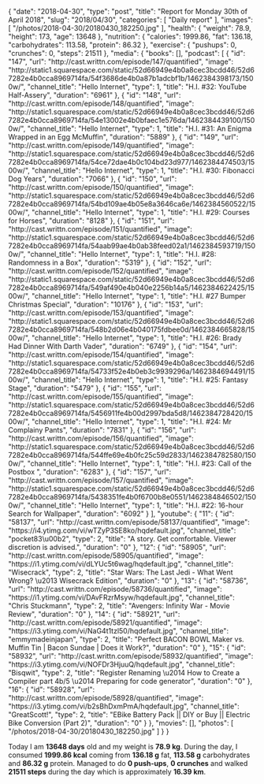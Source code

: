 {
    "date": "2018-04-30",
    "type": "post",
    "title": "Report for Monday 30th of April 2018",
    "slug": "2018\/04\/30",
    "categories": [
        "Daily report"
    ],
    "images": [
        "\/photos\/2018-04-30\/20180430_182250.jpg"
    ],
    "health": {
        "weight": 78.9,
        "height": 173,
        "age": 13648
    },
    "nutrition": {
        "calories": 1999.86,
        "fat": 136.18,
        "carbohydrates": 113.58,
        "protein": 86.32
    },
    "exercise": {
        "pushups": 0,
        "crunches": 0,
        "steps": 21511
    },
    "media": {
        "books": [],
        "podcast": [
            {
                "id": "147",
                "url": "http:\/\/cast.writtn.com\/episode\/147\/quantified",
                "image": "http:\/\/static1.squarespace.com\/static\/52d66949e4b0a8cec3bcdd46\/52d67282e4b0cca8969714fa\/54f3686de4b0a87b1adcbf1b\/1462384398173\/1500w\/",
                "channel_title": "Hello Internet",
                "type": 1,
                "title": "H.I. #32: YouTube Half-Assery",
                "duration": "6961"
            },
            {
                "id": "148",
                "url": "http:\/\/cast.writtn.com\/episode\/148\/quantified",
                "image": "http:\/\/static1.squarespace.com\/static\/52d66949e4b0a8cec3bcdd46\/52d67282e4b0cca8969714fa\/54e13002e4b0bfaec1e576da\/1462384439100\/1500w\/",
                "channel_title": "Hello Internet",
                "type": 1,
                "title": "H.I. #31: An Enigma Wrapped in an Egg McMuffin",
                "duration": "5889"
            },
            {
                "id": "149",
                "url": "http:\/\/cast.writtn.com\/episode\/149\/quantified",
                "image": "http:\/\/static1.squarespace.com\/static\/52d66949e4b0a8cec3bcdd46\/52d67282e4b0cca8969714fa\/54ce72dae4b0c104bd23d977\/1462384474503\/1500w\/",
                "channel_title": "Hello Internet",
                "type": 1,
                "title": "H.I. #30: Fibonacci Dog Years",
                "duration": "7066"
            },
            {
                "id": "150",
                "url": "http:\/\/cast.writtn.com\/episode\/150\/quantified",
                "image": "http:\/\/static1.squarespace.com\/static\/52d66949e4b0a8cec3bcdd46\/52d67282e4b0cca8969714fa\/54bd109ae4b05e8a3646ca6e\/1462384560522\/1500w\/",
                "channel_title": "Hello Internet",
                "type": 1,
                "title": "H.I. #29: Courses for Horses",
                "duration": "8128"
            },
            {
                "id": "151",
                "url": "http:\/\/cast.writtn.com\/episode\/151\/quantified",
                "image": "http:\/\/static1.squarespace.com\/static\/52d66949e4b0a8cec3bcdd46\/52d67282e4b0cca8969714fa\/54aab99ae4b0ab38feed02a1\/1462384593719\/1500w\/",
                "channel_title": "Hello Internet",
                "type": 1,
                "title": "H.I. #28: Randomness in a Box",
                "duration": "5319"
            },
            {
                "id": "152",
                "url": "http:\/\/cast.writtn.com\/episode\/152\/quantified",
                "image": "http:\/\/static1.squarespace.com\/static\/52d66949e4b0a8cec3bcdd46\/52d67282e4b0cca8969714fa\/549af490e4b040e2256b14a5\/1462384622425\/1500w\/",
                "channel_title": "Hello Internet",
                "type": 1,
                "title": "H.I. #27 Bumper Christmas Special",
                "duration": "10176"
            },
            {
                "id": "153",
                "url": "http:\/\/cast.writtn.com\/episode\/153\/quantified",
                "image": "http:\/\/static1.squarespace.com\/static\/52d66949e4b0a8cec3bcdd46\/52d67282e4b0cca8969714fa\/548b2d06e4b040175fdbee0d\/1462384665828\/1500w\/",
                "channel_title": "Hello Internet",
                "type": 1,
                "title": "H.I. #26: Brady Had Dinner With Darth Vader",
                "duration": "6749"
            },
            {
                "id": "154",
                "url": "http:\/\/cast.writtn.com\/episode\/154\/quantified",
                "image": "http:\/\/static1.squarespace.com\/static\/52d66949e4b0a8cec3bcdd46\/52d67282e4b0cca8969714fa\/54733f52e4b0eb3c9939296a\/1462384694491\/1500w\/",
                "channel_title": "Hello Internet",
                "type": 1,
                "title": "H.I. #25: Fantasy Stage",
                "duration": "5479"
            },
            {
                "id": "155",
                "url": "http:\/\/cast.writtn.com\/episode\/155\/quantified",
                "image": "http:\/\/static1.squarespace.com\/static\/52d66949e4b0a8cec3bcdd46\/52d67282e4b0cca8969714fa\/5456911fe4b00d2997bda5d8\/1462384728420\/1500w\/",
                "channel_title": "Hello Internet",
                "type": 1,
                "title": "H.I. #24: Mr Complainy Pants",
                "duration": "7831"
            },
            {
                "id": "156",
                "url": "http:\/\/cast.writtn.com\/episode\/156\/quantified",
                "image": "http:\/\/static1.squarespace.com\/static\/52d66949e4b0a8cec3bcdd46\/52d67282e4b0cca8969714fa\/544ffe69e4b0fc25c59d2833\/1462384782580\/1500w\/",
                "channel_title": "Hello Internet",
                "type": 1,
                "title": "H.I. #23: Call of the Postbox ",
                "duration": "6283"
            },
            {
                "id": "157",
                "url": "http:\/\/cast.writtn.com\/episode\/157\/quantified",
                "image": "http:\/\/static1.squarespace.com\/static\/52d66949e4b0a8cec3bcdd46\/52d67282e4b0cca8969714fa\/5438351fe4b0f6700b8e0551\/1462384846502\/1500w\/",
                "channel_title": "Hello Internet",
                "type": 1,
                "title": "H.I. #22: 16-hour Search for Wallpaper",
                "duration": "6092"
            }
        ],
        "youtube": {
            "11": {
                "id": "58137",
                "url": "http:\/\/cast.writtn.com\/episode\/58137\/quantified",
                "image": "https:\/\/i4.ytimg.com\/vi\/wTZyP3SE8ko\/hqdefault.jpg",
                "channel_title": "pocket83\u00b2",
                "type": 2,
                "title": "A story. Get comfortable. Viewer discretion is advised.",
                "duration": "0"
            },
            "12": {
                "id": "58905",
                "url": "http:\/\/cast.writtn.com\/episode\/58905\/quantified",
                "image": "https:\/\/i1.ytimg.com\/vi\/dLYUc5t6wag\/hqdefault.jpg",
                "channel_title": "Wisecrack",
                "type": 2,
                "title": "Star Wars: The Last Jedi - What Went Wrong? \u2013 Wisecrack Edition",
                "duration": "0"
            },
            "13": {
                "id": "58736",
                "url": "http:\/\/cast.writtn.com\/episode\/58736\/quantified",
                "image": "https:\/\/i1.ytimg.com\/vi\/DAvFRzrMsyw\/hqdefault.jpg",
                "channel_title": "Chris Stuckmann",
                "type": 2,
                "title": "Avengers: Infinity War - Movie Review",
                "duration": "0"
            },
            "14": {
                "id": "58921",
                "url": "http:\/\/cast.writtn.com\/episode\/58921\/quantified",
                "image": "https:\/\/i3.ytimg.com\/vi\/NaG4t1tzl50\/hqdefault.jpg",
                "channel_title": "emmymadeinjapan",
                "type": 2,
                "title": "Perfect BACON BOWL Maker vs. Muffin Tin | Bacon Sundae | Does it Work?",
                "duration": "0"
            },
            "15": {
                "id": "58932",
                "url": "http:\/\/cast.writtn.com\/episode\/58932\/quantified",
                "image": "https:\/\/i3.ytimg.com\/vi\/NOFDr3HjuuQ\/hqdefault.jpg",
                "channel_title": "Bisqwit",
                "type": 2,
                "title": "Register Renaming \u2014 How to Create a Compiler part 4b\/5 \u2014 Preparing for code generator",
                "duration": "0"
            },
            "16": {
                "id": "58928",
                "url": "http:\/\/cast.writtn.com\/episode\/58928\/quantified",
                "image": "https:\/\/i3.ytimg.com\/vi\/b2sBhDxmPmA\/hqdefault.jpg",
                "channel_title": "GreatScott!",
                "type": 2,
                "title": "EBike Battery Pack || DIY or Buy || Electric Bike Conversion (Part 2)",
                "duration": "0"
            }
        },
        "movies": [],
        "photos": [
            "\/photos\/2018-04-30\/20180430_182250.jpg"
        ]
    }
}

Today I am <strong>13648 days</strong> old and my weight is <strong>78.9 kg</strong>. During the day, I consumed <strong>1999.86 kcal</strong> coming from <strong>136.18 g</strong> fat, <strong>113.58 g</strong> carbohydrates and <strong>86.32 g</strong> protein. Managed to do <strong>0 push-ups</strong>, <strong>0 crunches</strong> and walked <strong>21511 steps</strong> during the day which is approximately <strong>16.39 km</strong>.